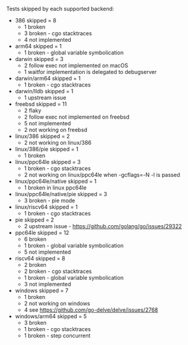 Tests skipped by each supported backend:

* 386 skipped = 8
	* 1 broken
	* 3 broken - cgo stacktraces
	* 4 not implemented
* arm64 skipped = 1
	* 1 broken - global variable symbolication
* darwin skipped = 3
	* 2 follow exec not implemented on macOS
	* 1 waitfor implementation is delegated to debugserver
* darwin/arm64 skipped = 1
	* 1 broken - cgo stacktraces
* darwin/lldb skipped = 1
	* 1 upstream issue
* freebsd skipped = 11
	* 2 flaky
	* 2 follow exec not implemented on freebsd
	* 5 not implemented
	* 2 not working on freebsd
* linux/386 skipped = 2
	* 2 not working on linux/386
* linux/386/pie skipped = 1
	* 1 broken
* linux/ppc64le skipped = 3
	* 1 broken - cgo stacktraces
	* 2 not working on linux/ppc64le when -gcflags=-N -l is passed
* linux/ppc64le/native skipped = 1
	* 1 broken in linux ppc64le
* linux/ppc64le/native/pie skipped = 3
	* 3 broken - pie mode
* linux/riscv64 skipped = 1
	* 1 broken - cgo stacktraces
* pie skipped = 2
	* 2 upstream issue - https://github.com/golang/go/issues/29322
* ppc64le skipped = 12
	* 6 broken
	* 1 broken - global variable symbolication
	* 5 not implemented
* riscv64 skipped = 8
	* 2 broken
	* 2 broken - cgo stacktraces
	* 1 broken - global variable symbolication
	* 3 not implemented
* windows skipped = 7
	* 1 broken
	* 2 not working on windows
	* 4 see https://github.com/go-delve/delve/issues/2768
* windows/arm64 skipped = 5
	* 3 broken
	* 1 broken - cgo stacktraces
	* 1 broken - step concurrent
